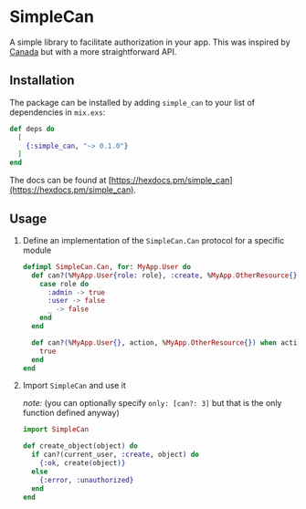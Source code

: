# SimpleCan

A simple library to facilitate authorization in your app. This was inspired by [Canada](https://github.com/jarednorman/canada) but with a more straightforward API.

## Installation

The package can be installed by adding `simple_can` to your list of dependencies in `mix.exs`:

```elixir
def deps do
  [
    {:simple_can, "~> 0.1.0"}
  ]
end
```

The docs can be found at [https://hexdocs.pm/simple_can](https://hexdocs.pm/simple_can).

## Usage

1. Define an implementation of the `SimpleCan.Can` protocol for a specific module

    ```elixir
    defimpl SimpleCan.Can, for: MyApp.User do
      def can?(%MyApp.User{role: role}, :create, %MyApp.OtherResource{}) do
        case role do
          :admin -> true
          :user -> false
          _ -> false
        end
      end

      def can?(%MyApp.User{}, action, %MyApp.OtherResource{}) when action in [:read, :view] do
        true
      end
    end
    ```

1. Import `SimpleCan` and use it

    _note:_ (you can optionally specify `only: [can?: 3]` but that is the only function defined anyway)

    ```elixir
    import SimpleCan

    def create_object(object) do
      if can?(current_user, :create, object) do
        {:ok, create(object)}
      else
        {:error, :unauthorized}
      end
    end
    ```
